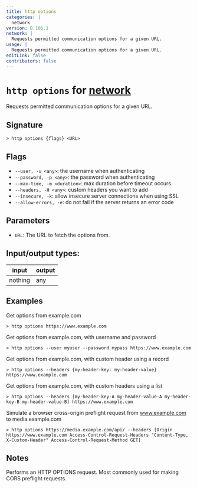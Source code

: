 ```yaml
---
title: http options
categories: |
  network
version: 0.106.1
network: |
  Requests permitted communication options for a given URL.
usage: |
  Requests permitted communication options for a given URL.
editLink: false
contributors: false
---
```

<!-- This file is automatically generated. Please edit the command in https://github.com/nushell/nushell instead. -->

# `http options` for [network](/commands/categories/network.md)

<div class='command-title'>Requests permitted communication options for a given URL.</div>

## Signature

```> http options {flags} <URL>```

## Flags

 -  `--user, -u <any>`: the username when authenticating
 -  `--password, -p <any>`: the password when authenticating
 -  `--max-time, -m <duration>`: max duration before timeout occurs
 -  `--headers, -H <any>`: custom headers you want to add
 -  `--insecure, -k`: allow insecure server connections when using SSL
 -  `--allow-errors, -e`: do not fail if the server returns an error code

## Parameters

 -  `URL`: The URL to fetch the options from.


## Input/output types:

| input   | output |
| ------- | ------ |
| nothing | any    |
## Examples

Get options from example.com
```nu
> http options https://www.example.com

```

Get options from example.com, with username and password
```nu
> http options --user myuser --password mypass https://www.example.com

```

Get options from example.com, with custom header using a record
```nu
> http options --headers {my-header-key: my-header-value} https://www.example.com

```

Get options from example.com, with custom headers using a list
```nu
> http options --headers [my-header-key-A my-header-value-A my-header-key-B my-header-value-B] https://www.example.com

```

Simulate a browser cross-origin preflight request from www.example.com to media.example.com
```nu
> http options https://media.example.com/api/ --headers [Origin https://www.example.com Access-Control-Request-Headers "Content-Type, X-Custom-Header" Access-Control-Request-Method GET]

```

## Notes
Performs an HTTP OPTIONS request. Most commonly used for making CORS preflight requests.